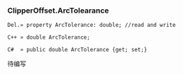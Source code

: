 ### **ClipperOffset.ArcTolearance**

```
Del.» property ArcTolerance: double; //read and write

C++ » double ArcTolerance;

C#  » public double ArcTolerance {get; set;}
```

待编写